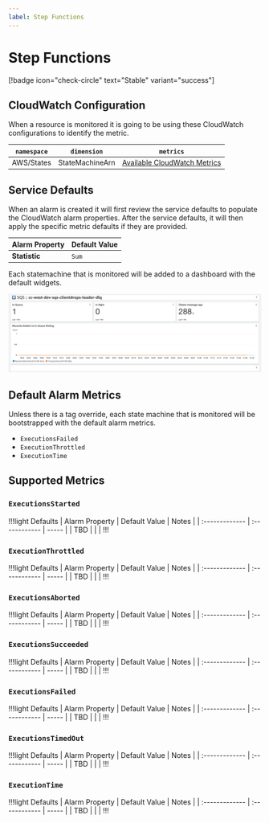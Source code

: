 ```yaml
---
label: Step Functions
---
```


# Step Functions

[!badge icon="check-circle" text="Stable" variant="success"]

## CloudWatch Configuration

When a resource is monitored it is going to be using these CloudWatch configurations to identify the metric.

| `namespace` | `dimension`     | `metrics`                                                                                                      |
| ----------- | --------------- | -------------------------------------------------------------------------------------------------------------- |
| AWS/States  | StateMachineArn | [Available CloudWatch Metrics](https://docs.aws.amazon.com/step-functions/latest/dg/procedure-cw-metrics.html) |

## Service Defaults

When an alarm is created it will first review the service defaults to populate the CloudWatch alarm properties. After the service defaults, it will then apply the specific metric defaults if they are provided.

| Alarm Property | Default Value |
| :------------- | :------------ |
| **Statistic**  | `Sum`         |

Each statemachine that is monitored will be added to a dashboard with the default widgets.

![](../../static/services/sqs/dashboard.png)

## Default Alarm Metrics

Unless there is a tag override, each state machine that is monitored will be bootstrapped with the default alarm metrics.

- `ExecutionsFailed`
- `ExecutionThrottled`
- `ExecutionTime`

## Supported Metrics

### `ExecutionsStarted`

!!!light Defaults
| Alarm Property | Default Value | Notes |
| :------------- | :------------ | ----- |
| TBD            |               |       |
!!!
### `ExecutionThrottled`

!!!light Defaults
| Alarm Property | Default Value | Notes |
| :------------- | :------------ | ----- |
| TBD            |               |       |
!!!
### `ExecutionsAborted`

!!!light Defaults
| Alarm Property | Default Value | Notes |
| :------------- | :------------ | ----- |
| TBD            |               |       |
!!!
### `ExecutionsSucceeded`

!!!light Defaults
| Alarm Property | Default Value | Notes |
| :------------- | :------------ | ----- |
| TBD            |               |       |
!!!
### `ExecutionsFailed`

!!!light Defaults
| Alarm Property | Default Value | Notes |
| :------------- | :------------ | ----- |
| TBD            |               |       |
!!!
### `ExecutionsTimedOut`

!!!light Defaults
| Alarm Property | Default Value | Notes |
| :------------- | :------------ | ----- |
| TBD            |               |       |
!!!
### `ExecutionTime`

!!!light Defaults
| Alarm Property | Default Value | Notes |
| :------------- | :------------ | ----- |
| TBD            |               |       |
!!!